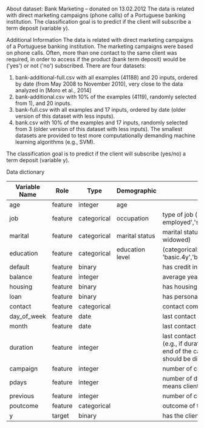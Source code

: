 About dataset:
Bank Marketing – donated on 13.02.2012
The data is related with direct marketing campaigns (phone calls) of a Portuguese banking institution. The classification goal is to predict if the client will subscribe a term deposit (variable y).

Additional Information
The data is related with direct marketing campaigns of a Portuguese banking institution. The marketing campaigns were based on phone calls. Often, more than one contact to the same client was required, in order to access if the product (bank term deposit) would be ('yes') or not ('no') subscribed. 
There are four datasets: 
1) bank-additional-full.csv with all examples (41188) and 20 inputs, ordered by date (from May 2008 to November 2010), very close to the data analyzed in [Moro et al., 2014] 
2) bank-additional.csv with 10% of the examples (4119), randomly selected from 1), and 20 inputs. 
3) bank-full.csv with all examples and 17 inputs, ordered by date (older version of this dataset with less inputs). 
4) bank.csv with 10% of the examples and 17 inputs, randomly selected from 3 (older version of this dataset with less inputs). The smallest datasets are provided to test more computationally demanding machine learning algorithms (e.g., SVM). 

The classification goal is to predict if the client will subscribe (yes/no) a term deposit (variable y).

Data dictionary

  | Variable Name | Role    | Type        | Demographic     | Description | Units | Missing values |
  |---------------|---------|-------------|-----------------|-------------|-------|----------------|
  | age           | feature | integer     | age             |             |       | no             |
  | job           | feature | categorical | occupation      | type of job (categorical: 'admin.','blue-collar','entrepreneur','housemaid','management','retired','self-employed','services','student','technician','unemployed','unknown') |       | no             |
  | marital       | feature | categorical | marital status  | marital status (categorical: 'divorced','married','single','unknown'; note: 'divorced' means divorced or widowed) |     | no |
  | education     | feature | categorical | education level | (categorical: 'basic.4y','basic.6y','basic.9y','high.school','illiterate','professional.course','university.degree','unknown') |    | no |	
  | default       | feature | binary      |                 | has credit in default? |      | no |      
  | balance       | feature | integer     |                 | average yearly balance |      | no |
  | housing       | feature | binary      |                 | has housing loan?      |      | no |
  | loan          | feature | binary      |                 | has personal loan?     |      | no |
  | contact       | feature | categorical |                 | contact communication type (categorical: 'cellular', 'telephone') |     | yes |
  | day_of_week   | feature | date        |                 | last contact day of the week |     | no |
  | month         | feature | date        |                 | last contact month of year (categorical: 'Jan', 'Feb', 'Mar', ..., 'Nov', 'Dec') |   | no |
  | duration      | feature | integer     |                 | last contact duration, in seconds (numeric). Important note: this attribute highly affects the output target (e.g., if duration=0 then y='no'). Yet, the duration is not known before a call is performed. Also, after the end of the call y is obviously known. Thus, this input should only be included for benchmark purposes and should be discarded if the intention is to have a realistic predictive model. |    | no |
  | campaign      | feature | integer     |                 | number of contacts performed during this campaign and for this client (numeric, includes last contact) |    | no |
  | pdays         | feature | integer     |                 | number of days that passed by after the client was last contacted from a previous campaign (numeric; -1 means client was not previously contacted) |   | no |
  | previous      | feature | integer     |                 | number of contacts performed before this campaign and for this client |   | no |
  | poutcome      | feature | categorical |                 | outcome of the previous marketing campaign (categorical: 'failure', 'nonexistent', 'success') |    | yes |
  | y             | target  | binary      |                 | has the client subscribed to a term deposit? |    | no |
